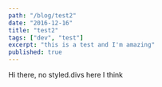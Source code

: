 ```yaml
---
path: "/blog/test2"
date: "2016-12-16"
title: "test2"
tags: ["dev", "test"]
excerpt: "this is a test and I'm amazing"
published: true
---
```


Hi there, no styled.divs here I think
